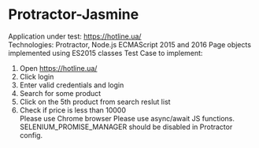 # Protractor-Jasmine
Application under test: https://hotline.ua/  
Technologies: Protractor, Node.js ECMAScript 2015 and 2016 Page objects implemented using ES2015 classes 
Test Case to implement: 
1. Open https://hotline.ua/  
2. Click login  
3. Enter valid credentials and login  
4. Search for some product  
5. Click on the 5th product from search reslut list  
6. Check if price is less than 10000  
Please use Chrome browser Please use async/await JS functions.  
SELENIUM_PROMISE_MANAGER should be disabled in Protractor config.
